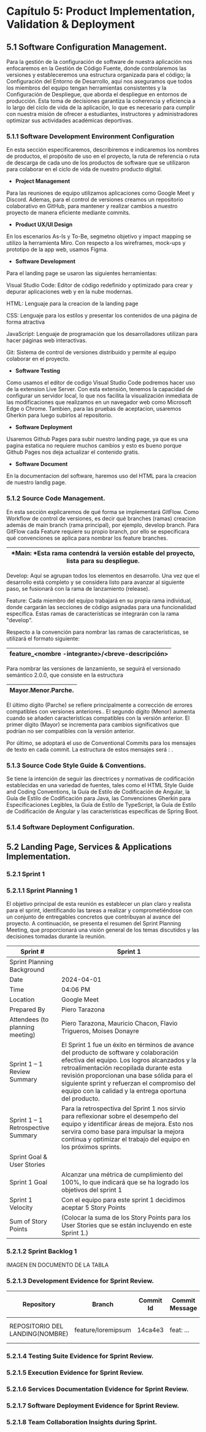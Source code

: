 # Capítulo 5: Product Implementation, Validation & Deployment

## 5.1 Software Configuration Management.

Para la gestión de la configuración de software de nuestra aplicación nos enfocaremos en la Gestión de Código Fuente, donde controlaremos las versiones y estableceremos una estructura organizada para el código; la Configuración del Entorno de Desarrollo, aquí nos aseguramos que todos los miembros del equipo tengan herramientas consistentes y la Configuración de Despliegue, que aborda el despliegue en entornos de producción. Esta toma de decisiones garantiza la coherencia y eficiencia a lo largo del ciclo de vida de la aplicación, lo que es necesario para cumplir con nuestra misión de ofrecer a estudiantes, instructores y administradores optimizar sus actividades académicas deportivas.

### 5.1.1 Software Development Environment Configuration

En esta sección especificaremos, describiremos e indicaremos los nombres de productos, el propósito de uso en el proyecto, la ruta de referencia o ruta de descarga de cada uno de los productos de software que se utilizaron para colaborar en el ciclo de vida de nuestro producto digital.


* **Project Management**

Para las reuniones de equipo utilizamos aplicaciones como Google Meet y Discord. Ademas, para el control de versiones creamos un repositorio colaborativo en GitHub, para mantener y realizar cambios a nuestro proyecto de manera eficiente mediante commits.


* **Product UX/UI Design**

En los escenarios As-Is y To-Be, segmetno objetivo y impact mapping se utilizo la herramienta Miro. Con respecto a los wireframes, mock-ups y prototipo de la app web, usamos Figma.


* **Software Development**

Para el landing page se usaron las siguientes herramientas:

Visual Studio Code: Editor de código redefinido y optimizado para crear y depurar aplicaciones web y en la nube modernas.

HTML: Lenguaje para la creacion de la landing page

CSS: Lenguaje para los estilos y presentar los contenidos de una página de forma atractiva

JavaScript: Lenguaje de programación que los desarrolladores utilizan para hacer páginas web interactivas.

Git: Sistema de control de versiones distribuido y permite al equipo colaborar en el proyecto.


* **Software Testing**

Como usamos el editor de codigo Visual Studio Code podremos hacer uso de la extension Live Server. Con esta extensión, tenemos la capacidad de configurar un servidor local, lo que nos facilita la visualización inmediata de las modificaciones que realizamos en un navegador web como Microsoft Edge o Chrome. Tambien, para las pruebas de aceptacion, usaremos Gherkin para luego subirlos al repositorio.


* **Software Deployment**

Usaremos Github Pages para subir nuestro landing page, ya que es una pagina estatica no requiere muchos cambios y esto es bueno porque Github Pages nos deja actualizar el contenido gratis.


* **Software Document**

En la documentacion del software, haremos uso del HTML para la creacion de nuestro landig page.


### 5.1.2 Source Code Management.

En esta sección explicaremos de qué forma se implementará GitFlow. Como Workflow de control de versiones, es decir qué branches (ramas) creacion además de main branch (rama principal), por ejemplo, develop branch. Para GitFlow cada Feature requiere su propio branch, por ello se especificara qué convenciones se aplica para nombrar los feature branches.

| *Main: *Esta rama contendrá la versión estable del proyecto, lista para su despliegue.  |
|-----------------------------------------------------------------------------------------|

Develop: Aquí se agrupan todos los elementos en desarrollo. Una vez que el desarrollo está completo y se considera listo para avanzar al siguiente paso, se fusionará con la rama de lanzamiento (release).

Feature: Cada miembro del equipo trabajará en su propia rama individual, donde cargarán las secciones de código asignadas para una funcionalidad específica. Estas ramas de características se integrarán con la rama "develop".


Respecto a la convención para nombrar las ramas de características, se utilizará el formato siguiente:

| feature_<nombre -integrante>/<breve-descripción>    |
|-----------------------------------------------------|

Para nombrar las versiones de lanzamiento, se seguirá el versionado semántico 2.0.0, que consiste en la estructura 

| Mayor.Menor.Parche. |
|---------------------|

El último dígito (Parche) se refiere principalmente a corrección de errores compatibles con versiones anteriores..
El segundo dígito (Menor) aumenta cuando se añaden características compatibles con la versión anterior.
El primer dígito (Mayor) se incrementa para cambios significativos que podrían no ser compatibles con la versión anterior.

Por último, se adoptará el uso de Conventional Commits para los mensajes de texto en cada commit. La estructura de estos mensajes será <type>: <description> .


### 5.1.3 Source Code Style Guide & Conventions.

Se tiene la intención de seguir las directrices y normativas de codificación establecidas en una variedad de fuentes, tales como el HTML Style Guide and Coding Conventions, la Guía de Estilo de Codificación de Angular, la Guía de Estilo de Codificación para Java, las Convenciones Gherkin para Especificaciones Legibles, la Guía de Estilo de TypeScript, la Guía de Estilo de Codificación de Angular y las características específicas de Spring Boot.

### 5.1.4 Software Deployment Configuration.

## 5.2 Landing Page, Services & Applications Implementation.

### 5.2.1 Sprint 1
### 5.2.1.1 Sprint Planning 1

El objetivo principal de esta reunión es establecer un plan claro y realista para el sprint, identificando las tareas a realizar y comprometiéndose con un conjunto de entregables concretos que contribuyan al avance del proyecto. A continuación, se presenta el resumen del Sprint Planning Meeting, que proporcionará una visión general de los temas discutidos y las decisiones tomadas durante la reunión.

| Sprint #                             | Sprint 1           |
|--------------------------------------|--------------------|
| Sprint Planning Background                                |
| Date                                 |  2024-04-01        |
| Time                                 |  04:06 PM          |
| Location                             |  Google Meet       |
| Prepared By                          |  Piero Tarazona    |
| Attendees (to planning meeting)      |  Piero Tarazona, Mauricio Chacon, Flavio Trigueros, Moises Donayre |
| Sprint 1 – 1 Review Summary          |  El Sprint 1 fue un éxito en términos de avance del producto de software y colaboración efectiva del equipo. Los logros alcanzados y la retroalimentación recopilada durante esta revisión proporcionan una base sólida para el siguiente sprint y refuerzan el compromiso del equipo con la calidad y la entrega oportuna del producto.  |
| Sprint 1 – 1 Retrospective Summary   |  Para la retrospectiva del Sprint 1 nos sirvio para reflexionar sobre el desempeño del equipo y identificar áreas de mejora. Esto nos servira como base para impulsar la mejora continua y optimizar el trabajo del equipo en los próximos sprints.  |
| Sprint Goal & User Stories                                |
| Sprint 1 Goal                        | Alcanzar una métrica de cumplimiento del 100%, lo que indicará que se ha logrado los objetivos del sprint 1              |
| Sprint 1 Velocity                    | Con el equipo para este sprint 1 decidimos aceptar 5 Story Points      |
| Sum of Story Points                  | (Colocar la suma de los Story Points para los User Stories que se están incluyendo en este Sprint 1.) |


### 5.2.1.2 Sprint Backlog 1

IMAGEN EN DOCUMENTO DE LA TABLA

### 5.2.1.3 Development Evidence for Sprint Review.

| Repository                        | Branch              | Commit Id                          | Commit Message                   | Commit Message Body           |Commited on (Date) |
|-----------------------------------|---------------------|------------------------------------|----------------------------------|-------------------------------|-------------------|
| REPOSITORIO DEL LANDING(NOMBRE)   | feature/loremipsum  | 14ca4e3                            | feat: ...                        | MENSAJE DEL COMMIT            | FECHA DEL COMMIT  |

### 5.2.1.4 Testing Suite Evidence for Sprint Review. 

### 5.2.1.5 Execution Evidence for Sprint Review. 

### 5.2.1.6 Services Documentation Evidence for Sprint Review. 

### 5.2.1.7 Software Deployment Evidence for Sprint Review.

### 5.2.1.8 Team Collaboration Insights during Sprint.
